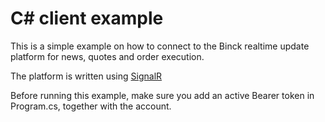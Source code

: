 # C# client example
This is a simple example on how to connect to the Binck realtime update platform for news, quotes and order execution.

The platform is written using [SignalR](https://docs.microsoft.com/en-us/aspnet/core/tutorials/signalr?tabs=visual-studio&view=aspnetcore-2.2)

Before running this example, make sure you add an active Bearer token in Program.cs, together with the account.
